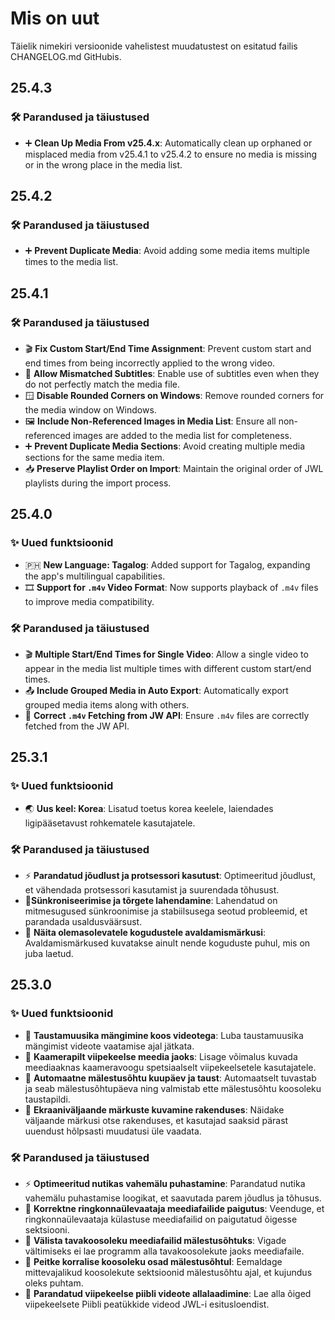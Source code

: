 <!-- markdownlint-disable no-duplicate-heading -->

# Mis on uut

Täielik nimekiri versioonide vahelistest muudatustest on esitatud failis CHANGELOG.md GitHubis.

## 25.4.3

### 🛠️ Parandused ja täiustused

- ➕ **Clean Up Media From v25.4.x**: Automatically clean up orphaned or misplaced media from v25.4.1 to v25.4.2 to ensure no media is missing or in the wrong place in the media list.

## 25.4.2

### 🛠️ Parandused ja täiustused

- ➕ **Prevent Duplicate Media**: Avoid adding some media items multiple times to the media list.

## 25.4.1

### 🛠️ Parandused ja täiustused

- 🎬 **Fix Custom Start/End Time Assignment**: Prevent custom start and end times from being incorrectly applied to the wrong video.
- 📝 **Allow Mismatched Subtitles**: Enable use of subtitles even when they do not perfectly match the media file.
- 🪟 **Disable Rounded Corners on Windows**: Remove rounded corners for the media window on Windows.
- 🖼 **Include Non-Referenced Images in Media List**: Ensure all non-referenced images are added to the media list for completeness.
- ➕ **Prevent Duplicate Media Sections**: Avoid creating multiple media sections for the same media item.
- 📥 **Preserve Playlist Order on Import**: Maintain the original order of JWL playlists during the import process.

## 25.4.0

### ✨ Uued funktsioonid

- 🇵🇭 **New Language: Tagalog**: Added support for Tagalog, expanding the app's multilingual capabilities.
- 🎞 **Support for `.m4v` Video Format**: Now supports playback of `.m4v` files to improve media compatibility.

### 🛠️ Parandused ja täiustused

- 🎬 **Multiple Start/End Times for Single Video**: Allow a single video to appear in the media list multiple times with different custom start/end times.
- 📤 **Include Grouped Media in Auto Export**: Automatically export grouped media items along with others.
- 📡 **Correct `.m4v` Fetching from JW API**: Ensure `.m4v` files are correctly fetched from the JW API.

## 25.3.1

### ✨ Uued funktsioonid

- 🌏 **Uus keel: Korea**: Lisatud toetus korea keelele, laiendades ligipääsetavust rohkematele kasutajatele.

### 🛠️ Parandused ja täiustused

- ⚡ **Parandatud jõudlust ja protsessori kasutust**: Optimeeritud jõudlust, et vähendada protsessori kasutamist ja suurendada tõhusust.
- 🔄**Sünkroniseerimise ja tõrgete lahendamine**: Lahendatud on mitmesugused sünkroonimise ja stabiilsusega seotud probleemid, et parandada usaldusväärsust.
- 📜 **Näita olemasolevatele kogudustele avaldamismärkusi**: Avaldamismärkused kuvatakse ainult nende koguduste puhul, mis on juba laetud.

## 25.3.0

### ✨ Uued funktsioonid

- 🎵 **Taustamuusika mängimine koos videotega**: Luba taustamuusika mängimist videote vaatamise ajal jätkata.
- 🎥 **Kaamerapilt viipekeelse meedia jaoks**: Lisage võimalus kuvada meediaaknas kaameravoogu spetsiaalselt viipekeelsetele kasutajatele.
- 📅 **Automaatne mälestusõhtu kuupäev ja taust**: Automaatselt tuvastab ja seab mälestusõhtupäeva ning valmistab ette mälestusõhtu koosoleku taustapildi.
- 📜 **Ekraaniväljaande märkuste kuvamine rakenduses**: Näidake väljaande märkusi otse rakenduses, et kasutajad saaksid pärast uuendust hõlpsasti muudatusi üle vaadata.

### 🛠️ Parandused ja täiustused

- ⚡ **Optimeeritud nutikas vahemälu puhastamine**: Parandatud nutika vahemälu puhastamise loogikat, et saavutada parem jõudlus ja tõhusus.
- 📂 **Korrektne ringkonnaülevaataja meediafailide paigutus**: Veenduge, et ringkonnaülevaataja külastuse meediafailid on paigutatud õigesse sektsiooni.
- 📅 **Välista tavakoosoleku meediafailid mälestusõhtuks**: Vigade vältimiseks ei lae programm alla tavakoosolekute jaoks meediafaile.
- 📅 **Peitke korralise koosoleku osad mälestusõhtul**: Eemaldage mittevajalikud koosolekute sektsioonid mälestusõhtu ajal, et kujundus oleks puhtam.
- 📖 **Parandatud viipekeelse piibli videote allalaadimine**: Lae alla õiged viipekeelsete Piibli peatükkide videod JWL-i esitusloendist.
